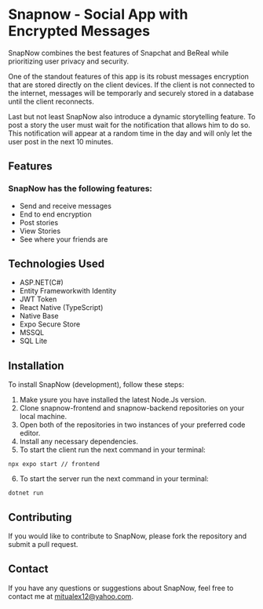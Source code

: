 # Snapnow - Social App with Encrypted Messages
SnapNow combines the best features of Snapchat and BeReal while prioritizing user privacy and security.

One of the standout features of this app is its robust messages encryption that are stored directly on the client devices. If the client is not connected to the internet, messages will be temporarly and securely stored in a database until the client reconnects.

Last but not least SnapNow also introduce a dynamic storytelling feature. To post a story the user must wait for the notification that allows him to do so. This notification will appear at a random time in the day and will only let the user post in the next 10 minutes.


## Features

### SnapNow has the following features:

- Send and receive messages
- End to end encryption
- Post stories
- View Stories
- See where your friends are


## Technologies Used

- ASP.NET(C#)
- Entity Frameworkwith Identity
- JWT Token
- React Native (TypeScript)
- Native Base
- Expo Secure Store
- MSSQL
- SQL Lite


## Installation

To install SnapNow (development), follow these steps:

1. Make ysure you have installed the latest Node.Js version.
2. Clone snapnow-frontend and snapnow-backend repositories on your local machine.
3. Open both of the repositories in two instances of your preferred code editor.
4. Install any necessary dependencies.
5. To start the client run the next command in your terminal:
```
npx expo start // frontend
```
6. To start the server run the next command in your terminal:
```
dotnet run
```


## Contributing

If you would like to contribute to SnapNow, please fork the repository and submit a pull request.


## Contact

If you have any questions or suggestions about SnapNow, feel free to contact me at mitualex12@yahoo.com.
